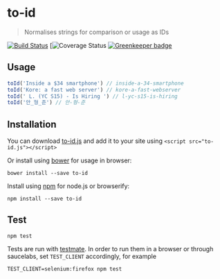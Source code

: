 # to-id

> Normalises strings for comparison or usage as IDs

[![Build Status](https://travis-ci.org/gr2m/to-id.svg?branch=master)](https://travis-ci.org/gr2m/to-id)
[![Coverage Status](https://codecov.io/gh/gr2m/to-id/branch/master/graph/badge.svg)
[![Greenkeeper badge](https://badges.greenkeeper.io/gr2m/to-id.svg)](https://greenkeeper.io/)

## Usage

```js
toId('Inside a $34 smartphone') // inside-a-34-smartphone
toId('Kore: a fast web server') // kore-a-fast-webserver
toId(' L. (YC S15) - Is Hiring ') // l-yc-s15-is-hiring
toId('안_형_준') // 안-형-준
```

## Installation

You can download [to-id.js](https://github.com/gr2m/tree/master/to-id.js)
and add it to your site using `<script src="to-id.js"></script>`

Or install using [bower](http://bower.io/) for usage in browser:

```
bower install --save to-id
```

Install using [npm](https://npmjs.org/) for node.js or browserify:

```
npm install --save to-id
```

## Test

```
npm test
```

Tests are run with [testmate](https://github.com/gr2m/testmate).
In order to run them in a browser or through saucelabs,
set `TEST_CLIENT` accordingly, for example

```
TEST_CLIENT=selenium:firefox npm test
```
